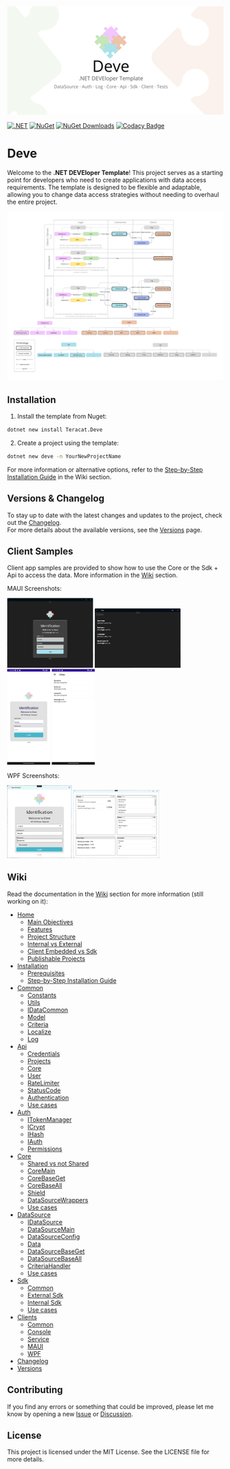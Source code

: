 ![Header](header.png)

[![.NET](https://github.com/teracat/Deve/actions/workflows/main-test-all.yml/badge.svg?branch=main)](https://github.com/teracat/Deve/actions/workflows/main-test-all.yml)
[![NuGet](https://img.shields.io/nuget/v/Teracat.Deve)](https://www.nuget.org/packages/Teracat.Deve)
[![NuGet Downloads](https://img.shields.io/nuget/dt/Teracat.Deve)](https://www.nuget.org/packages/Teracat.Deve)
[![Codacy Badge](https://app.codacy.com/project/badge/Grade/174edf2ae54941d7bd0e857a338ff162)](https://app.codacy.com/gh/teracat/Deve/dashboard?utm_source=gh&utm_medium=referral&utm_content=&utm_campaign=Badge_grade)

# Deve
Welcome to the **.NET DEVEloper Template**! This project serves as a starting point for developers who need to create applications with data access requirements. The template is designed to be flexible and adaptable, allowing you to change data access strategies without needing to overhaul the entire project.

![Diagram](diagram.png)

## Installation

1. Install the template from Nuget:
```bash
dotnet new install Teracat.Deve
```

2. Create a project using the template:

```bash
dotnet new deve -n YourNewProjectName
```

For more information or alternative options, refer to the [Step-by-Step Installation Guide](https://github.com/teracat/Deve/wiki/Installation#step-by-step-installation-guide) in the Wiki section.

## Versions & Changelog

To stay up to date with the latest changes and updates to the project, check out the [Changelog](https://github.com/teracat/Deve/wiki/Changelog).  
For more details about the available versions, see the [Versions](https://github.com/teracat/Deve/wiki/Versions) page.  

## Client Samples

Client app samples are provided to show how to use the Core or the Sdk + Api to access the data. More information in the [Wiki](https://github.com/teracat/Deve/wiki/Clients) section.

MAUI Screenshots:

<a href="https://raw.githubusercontent.com/teracat/Deve/refs/heads/main/client-maui-login-windows.png" title="MAUI - Windows: Login View"><img src="https://raw.githubusercontent.com/teracat/Deve/refs/heads/main/client-maui-login-windows.png" width="200" alt="MAUI - Windows: Login View"></a> 
<a href="https://raw.githubusercontent.com/teracat/Deve/refs/heads/main/client-maui-cities-windows.png" title="MAUI - Windows: Cities View"><img src="https://raw.githubusercontent.com/teracat/Deve/refs/heads/main/client-maui-cities-windows.png" width="200" alt="MAUI - Windows: Cities View"></a> 
<a href="https://raw.githubusercontent.com/teracat/Deve/refs/heads/main/client-maui-login-android.png" title="MAUI - Android: Login View"><img src="https://raw.githubusercontent.com/teracat/Deve/refs/heads/main/client-maui-login-android.png" width="100" alt="MAUI - Android: Login View"></a>
<a href="https://raw.githubusercontent.com/teracat/Deve/refs/heads/main/client-maui-cities-android.png" title="MAUI - Android: Cities View"><img src="https://raw.githubusercontent.com/teracat/Deve/refs/heads/main/client-maui-cities-android.png" width="100" alt="MAUI - Android: Cities View"></a>


WPF Screenshots:

<a href="https://raw.githubusercontent.com/teracat/Deve/refs/heads/main/client-wpf-login.png" title="WPF - Login Window"><img src="https://raw.githubusercontent.com/teracat/Deve/refs/heads/main/client-wpf-login.png" width="150" alt="WPF - Login Window"></a> 
<a href="https://raw.githubusercontent.com/teracat/Deve/refs/heads/main/client-wpf-main.png" title="WPF - Main Window"><img src="https://raw.githubusercontent.com/teracat/Deve/refs/heads/main/client-wpf-main.png" width="200" alt="WPF - Main Window"></a>


## Wiki

Read the documentation in the [Wiki](https://github.com/teracat/Deve/wiki) section for more information (still working on it):

- [Home](https://github.com/teracat/Deve/wiki)
  - [Main Objectives](https://github.com/teracat/Deve/wiki#main-objectives)
  - [Features](https://github.com/teracat/Deve/wiki#features)
  - [Project Structure](https://github.com/teracat/Deve/wiki#project-structure)
  - [Internal vs External](https://github.com/teracat/Deve/wiki#internal-vs-external)
  - [Client Embedded vs Sdk](https://github.com/teracat/Deve/wiki#client-embedded-vs-sdk)
  - [Publishable Projects](https://github.com/teracat/Deve/wiki#publishable-projects)
- [Installation](https://github.com/teracat/Deve/wiki/Installation)
  - [Prerequisites](https://github.com/teracat/Deve/wiki/Installation#prerequisites)
  - [Step-by-Step Installation Guide](https://github.com/teracat/Deve/wiki/Installation#step-by-step-installation-guide)
- [Common](https://github.com/teracat/Deve/wiki/Common)
  - [Constants](https://github.com/teracat/Deve/wiki/Common#constants)
  - [Utils](https://github.com/teracat/Deve/wiki/Common#utils)
  - [IDataCommon](https://github.com/teracat/Deve/wiki/Common#idatacommon)
  - [Model](https://github.com/teracat/Deve/wiki/Common#model)
  - [Criteria](https://github.com/teracat/Deve/wiki/Common#criteria)
  - [Localize](https://github.com/teracat/Deve/wiki/Common#localize)
  - [Log](https://github.com/teracat/Deve/wiki/Common#log)
- [Api](https://github.com/teracat/Deve/wiki/Api)
  - [Credentials](https://github.com/teracat/Deve/wiki/Api#credentials)
  - [Projects](https://github.com/teracat/Deve/wiki/Api#projects)
  - [Core](https://github.com/teracat/Deve/wiki/Api#core)
  - [User](https://github.com/teracat/Deve/wiki/Api#user)
  - [RateLimiter](https://github.com/teracat/Deve/wiki/Api#ratelimiter)
  - [StatusCode](https://github.com/teracat/Deve/wiki/Api#statuscode)
  - [Authentication](https://github.com/teracat/Deve/wiki/Api#authentication)
  - [Use cases](https://github.com/teracat/Deve/wiki/Api#use-cases)
- [Auth](https://github.com/teracat/Deve/wiki/Auth)
  - [ITokenManager](https://github.com/teracat/Deve/wiki/Auth#itokenmanager)
  - [ICrypt](https://github.com/teracat/Deve/wiki/Auth#icrypt)
  - [IHash](https://github.com/teracat/Deve/wiki/Auth#ihash)
  - [IAuth](https://github.com/teracat/Deve/wiki/Auth#iauth)
  - [Permissions](https://github.com/teracat/Deve/wiki/Auth#permissions)
- [Core](https://github.com/teracat/Deve/wiki/Core)
  - [Shared vs not Shared](https://github.com/teracat/Deve/wiki/Core#shared-vs-not-shared)
  - [CoreMain](https://github.com/teracat/Deve/wiki/Core#coremain)
  - [CoreBaseGet](https://github.com/teracat/Deve/wiki/Core#corebaseget)
  - [CoreBaseAll](https://github.com/teracat/Deve/wiki/Core#corebaseall)
  - [Shield](https://github.com/teracat/Deve/wiki/Core#shield)
  - [DataSourceWrappers](https://github.com/teracat/Deve/wiki/Core#datasourcewrappers)
  - [Use cases](https://github.com/teracat/Deve/wiki/Core#use-cases)
- [DataSource](https://github.com/teracat/Deve/wiki/DataSource)
  - [IDataSource](https://github.com/teracat/Deve/wiki/DataSource#idatasource)
  - [DataSourceMain](https://github.com/teracat/Deve/wiki/DataSource#datasourcemain)
  - [DataSourceConfig](https://github.com/teracat/Deve/wiki/DataSource#datasourceconfig)
  - [Data](https://github.com/teracat/Deve/wiki/DataSource#data)
  - [DataSourceBaseGet](https://github.com/teracat/Deve/wiki/DataSource#datasourcebaseget)
  - [DataSourceBaseAll](https://github.com/teracat/Deve/wiki/DataSource#datasourcebaseall)
  - [CriteriaHandler](https://github.com/teracat/Deve/wiki/DataSource#criteriahandler)
  - [Use cases](https://github.com/teracat/Deve/wiki/DataSource#use-cases)
- [Sdk](https://github.com/teracat/Deve/wiki/Sdk)
  - [Common](https://github.com/teracat/Deve/wiki/Sdk#common)
  - [External Sdk](https://github.com/teracat/Deve/wiki/Sdk#external-sdk)
  - [Internal Sdk](https://github.com/teracat/Deve/wiki/Sdk#internal-sdk)
  - [Use cases](https://github.com/teracat/Deve/wiki/Sdk#use-cases)
- [Clients](https://github.com/teracat/Deve/wiki/Clients)
  - [Common](https://github.com/teracat/Deve/wiki/Clients#common)
  - [Console](https://github.com/teracat/Deve/wiki/Clients#console)
  - [Service](https://github.com/teracat/Deve/wiki/Clients#service)
  - [MAUI](https://github.com/teracat/Deve/wiki/Clients#maui)
  - [WPF](https://github.com/teracat/Deve/wiki/Clients#wpf)
- [Changelog](https://github.com/teracat/Deve/wiki/Changelog)
- [Versions](https://github.com/teracat/Deve/wiki/Versions)

## Contributing

If you find any errors or something that could be improved, please let me know by opening a new [Issue](https://github.com/teracat/Deve/issues) or [Discussion](https://github.com/teracat/Deve/discussions).

## License

This project is licensed under the MIT License. See the LICENSE file for more details.
